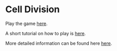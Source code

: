 # Cell Division

Play the game [here](https://mmotoki.shinyapps.io/cell_division/).  

A short tutorial on how to play is [here](Rmarkdown/tutorial.html).

More detailed information can be found here [here](Rmarkdown/about.html).
